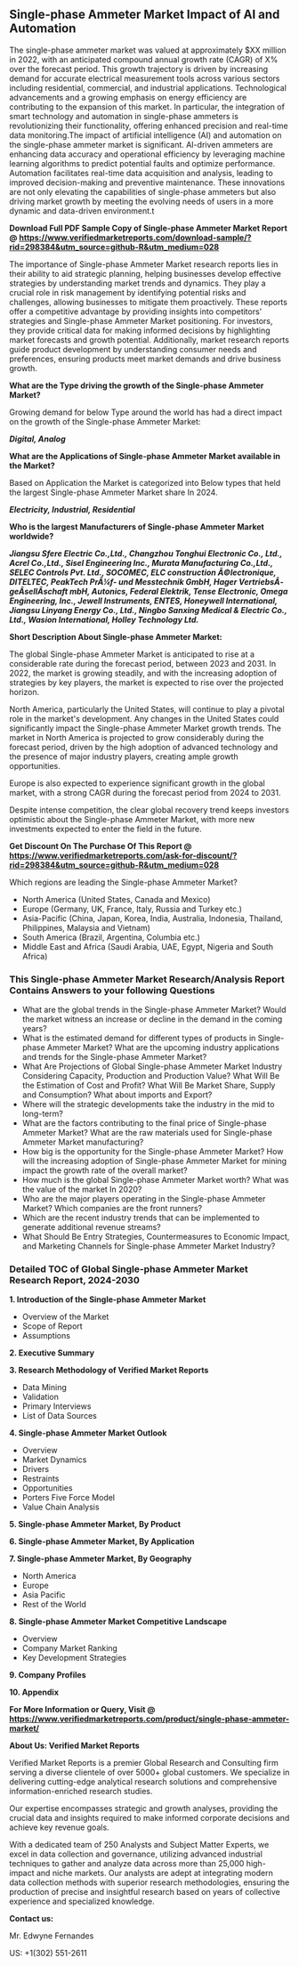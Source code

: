 <h2>Single-phase Ammeter Market Impact of AI and Automation</h2>The single-phase ammeter market was valued at approximately $XX million in 2022, with an anticipated compound annual growth rate (CAGR) of X% over the forecast period. This growth trajectory is driven by increasing demand for accurate electrical measurement tools across various sectors including residential, commercial, and industrial applications. Technological advancements and a growing emphasis on energy efficiency are contributing to the expansion of this market. In particular, the integration of smart technology and automation in single-phase ammeters is revolutionizing their functionality, offering enhanced precision and real-time data monitoring.The impact of artificial intelligence (AI) and automation on the single-phase ammeter market is significant. AI-driven ammeters are enhancing data accuracy and operational efficiency by leveraging machine learning algorithms to predict potential faults and optimize performance. Automation facilitates real-time data acquisition and analysis, leading to improved decision-making and preventive maintenance. These innovations are not only elevating the capabilities of single-phase ammeters but also driving market growth by meeting the evolving needs of users in a more dynamic and data-driven environment.t</p><p id="" class=""><strong>Download Full PDF Sample Copy of Single-phase Ammeter Market Report @ <a href="https://www.verifiedmarketreports.com/download-sample/?rid=298384&utm_source=github-R&utm_medium=028" target="_blank">https://www.verifiedmarketreports.com/download-sample/?rid=298384&utm_source=github-R&utm_medium=028</a></strong></p><p>The importance of&nbsp;Single-phase Ammeter Market research reports lies in their ability to aid strategic planning, helping businesses develop effective strategies by understanding market trends and dynamics. They play a crucial role in risk management by identifying potential risks and challenges, allowing businesses to mitigate them proactively. These reports offer a competitive advantage by providing insights into competitors' strategies and Single-phase Ammeter Market positioning. For investors, they provide critical data for making informed decisions by highlighting market forecasts and growth potential. Additionally, market research reports guide product development by understanding consumer needs and preferences, ensuring products meet market demands and drive business growth.</p><p><strong>What are the&nbsp;Type driving the growth of the Single-phase Ammeter Market?</strong></p><p id="" class="">Growing demand for below Type around the world has had a direct impact on the growth of the Single-phase Ammeter Market:</p><em><strong>Digital, Analog</strong></em></p><strong>What are the&nbsp;Applications&nbsp;of Single-phase Ammeter Market available in the Market?</strong></p><p id="" class="">Based on Application the Market is categorized into Below types that held the largest Single-phase Ammeter Market share In 2024.</p><em><strong>Electricity, Industrial, Residential</strong></em></p><strong>Who is the largest Manufacturers of Single-phase Ammeter Market worldwide?</strong></p><p><em><strong>Jiangsu Sfere Electric Co.,Ltd., Changzhou Tonghui Electronic Co., Ltd., Acrel Co.,Ltd., Sisel Engineering Inc., Murata Manufacturing Co.,Ltd., SELEC Controls Pvt. Ltd., SOCOMEC, ELC construction Ã©lectronique, DITELTEC, PeakTech PrÃ¼f- und Messtechnik GmbH, Hager VertriebsÂ­geÂ­sellÂ­schaft mbH, Autonics, Federal Elektrik, Tense Electronic, Omega Engineering, Inc., Jewell Instruments, ENTES, Honeywell International, Jiangsu Linyang Energy Co., Ltd., Ningbo Sanxing Medical & Electric Co., Ltd., Wasion International, Holley Technology Ltd.</strong></em></p><p id="" class=""><strong>Short Description About Single-phase Ammeter Market:</strong></p><p>The global Single-phase Ammeter Market is anticipated to rise at a considerable rate during the forecast period, between 2023 and 2031. In 2022, the market is growing steadily, and with the increasing adoption of strategies by key players, the market is expected to rise over the projected horizon.</p><p>North America, particularly the United States, will continue to play a pivotal role in the market's development. Any changes in the United States could significantly impact the Single-phase Ammeter Market growth trends. The market in North America is projected to grow considerably during the forecast period, driven by the high adoption of advanced technology and the presence of major industry players, creating ample growth opportunities.</p><p>Europe is also expected to experience significant growth in the global market, with a strong CAGR during the forecast period from 2024 to 2031.</p><p>Despite intense competition, the clear global recovery trend keeps investors optimistic about the Single-phase Ammeter Market, with more new investments expected to enter the field in the future.</p><p id="" class=""><strong>Get Discount On The Purchase Of This Report @ <a href="https://www.verifiedmarketreports.com/ask-for-discount/?rid=298384&utm_source=github-R&utm_medium=028" target="_blank">https://www.verifiedmarketreports.com/ask-for-discount/?rid=298384&utm_source=github-R&utm_medium=028</a></strong></p>Which regions are leading the Single-phase Ammeter Market?</p><ul><li>North America (United States, Canada and Mexico)</li><li>Europe (Germany, UK, France, Italy, Russia and Turkey etc.)</li><li>Asia-Pacific (China, Japan, Korea, India, Australia, Indonesia, Thailand, Philippines, Malaysia and Vietnam)</li><li>South America (Brazil, Argentina, Columbia etc.)</li><li>Middle East and Africa (Saudi Arabia, UAE, Egypt, Nigeria and South Africa)</li></ul><h3 id="" class="">This Single-phase Ammeter Market Research/Analysis Report Contains Answers to your following Questions</h3><ul><li>What are the global trends in the Single-phase Ammeter Market? Would the market witness an increase or decline in the demand in the coming years?</li><li>What is the estimated demand for different types of products in Single-phase Ammeter Market? What are the upcoming industry applications and trends for the Single-phase Ammeter Market?</li><li>What Are Projections of Global Single-phase Ammeter Market Industry Considering Capacity, Production and Production Value? What Will Be the Estimation of Cost and Profit? What Will Be Market Share, Supply and Consumption? What about imports and Export?</li><li>Where will the strategic developments take the industry in the mid to long-term?</li><li>What are the factors contributing to the final price of Single-phase Ammeter Market? What are the raw materials used for Single-phase Ammeter Market manufacturing?</li><li>How big is the opportunity for the Single-phase Ammeter Market? How will the increasing adoption of Single-phase Ammeter Market for mining impact the growth rate of the overall market?</li><li>How much is the global Single-phase Ammeter Market worth? What was the value of the market In 2020?</li><li>Who are the major players operating in the Single-phase Ammeter Market? Which companies are the front runners?</li><li>Which are the recent industry trends that can be implemented to generate additional revenue streams?</li><li>What Should Be Entry Strategies, Countermeasures to Economic Impact, and Marketing Channels for Single-phase Ammeter Market Industry?</li></ul><h3 id="" class="">Detailed TOC of Global Single-phase Ammeter Market Research Report, 2024-2030</h3><p id="" class=""><strong>1. Introduction of the Single-phase Ammeter Market</strong></p><ul><li>Overview of the Market</li><li>Scope of Report</li><li>Assumptions</li></ul><p id="" class=""><strong>2. Executive Summary</strong></p><p id="" class=""><strong>3. Research Methodology of Verified Market Reports</strong></p><ul><li>Data Mining</li><li>Validation</li><li>Primary Interviews</li><li>List of Data Sources</li></ul><p id="" class=""><strong>4. Single-phase Ammeter Market Outlook</strong></p><ul><li>Overview</li><li>Market Dynamics</li><li>Drivers</li><li>Restraints</li><li>Opportunities</li><li>Porters Five Force Model</li><li>Value Chain Analysis</li></ul><p id="" class=""><strong>5. Single-phase Ammeter Market, By Product</strong></p><p id="" class=""><strong>6. Single-phase Ammeter Market, By Application</strong></p><p id="" class=""><strong>7. Single-phase Ammeter Market, By Geography</strong></p><ul><li>North America</li><li>Europe</li><li>Asia Pacific</li><li>Rest of the World</li></ul><p id="" class=""><strong>8. Single-phase Ammeter Market Competitive Landscape</strong></p><ul><li>Overview</li><li>Company Market Ranking</li><li>Key Development Strategies</li></ul><p id="" class=""><strong>9. Company Profiles</strong></p><p id="" class=""><strong>10. Appendix</strong></p><p id="" class=""><strong>For More Information or Query, Visit @ <a href="https://www.verifiedmarketreports.com/product/single-phase-ammeter-market/" target="_blank">https://www.verifiedmarketreports.com/product/single-phase-ammeter-market/</a></strong></p><p id="" class=""><strong>About Us: Verified Market Reports</strong></p><p id="" class="">Verified Market Reports is a premier Global Research and Consulting firm serving a diverse clientele of over 5000+ global customers. We specialize in delivering cutting-edge analytical research solutions and comprehensive information-enriched research studies.</p><p id="" class="">Our expertise encompasses strategic and growth analyses, providing the crucial data and insights required to make informed corporate decisions and achieve key revenue goals.</p><p id="" class="">With a dedicated team of 250 Analysts and Subject Matter Experts, we excel in data collection and governance, utilizing advanced industrial techniques to gather and analyze data across more than 25,000 high-impact and niche markets. Our analysts are adept at integrating modern data collection methods with superior research methodologies, ensuring the production of precise and insightful research based on years of collective experience and specialized knowledge.</p><p id="" class=""><strong>Contact us:</strong></p><p id="" class="">Mr. Edwyne Fernandes</p><p id="" class="">US: +1(302) 551-2611</p>